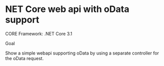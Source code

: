 # NET Core web api with oData support

CORE Framework: .NET Core 3.1


Goal

Show a simple webapi supporting oData by using a separate controller for the oData request.



